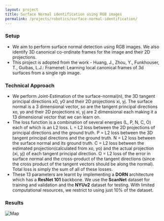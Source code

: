 ```yaml
---
layout: project
title: Surface Normal identification using RGB images
permalink: /projects/robotics/surface-normal-identification/
---
```


### Setup
 - We aim to perform surface normal detection using RGB images. We also identify 3D canonical co-ordinate frames for the image and their 2D projections.
 - This project is adopted from the work - Huang, J., Zhou, Y., Funkhouser, T., Guibas, L.J.: Framenet: Learning local canonical frames of 3d surfaces from a single rgb image.

### Technical Approach
 - We perform Joint-Estimation of the surface-normal(n), the 3D tangent principal directions x0, y0 and their 2D projections xi, yj. The surface normal is a 3 dimensional vector, so are the tangent principal directions xo, yo and their 2D projections xi, yj are 2 dimensional each making it a 13 dimensional vector that we can learn on.
 - The loss function is a combination of several energies (L, P, N, C, O) each of which is an L2 loss. L = L2 loss between the 2D projections of principal directions and the ground truth. P = L2 loss between the 3D tangent principal directions and the ground truth. N = L2 loss between the surface normal and its ground truth. C = L2 loss between the estimated projection(calculated from xo, yo) and the actual projection (xi, yj) of each tangent principal direction. O = L2 loss of the error in surface normal and the cross-product of the tangent directions (since the cross product of the tangent vectors should be along the normal). Total loss is simply the sum of all of these losses.
 - These 13 parameters are learnt by implementing a **DORN** architecture which has a **ResNet 101** backbone. We use the **ScanNet** dataset for training and validation and the **NYUv2** dataset for testing. With limited computational resources, we restrict to using just 10% of the dataset. 

### Results

![Map]( /assets/img/projects/icp-map.jpg )